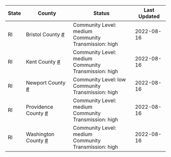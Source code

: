 State | County | Status | Last Updated
--- | --- | --- | --- 
RI | Bristol County <a href="#bristol_county">#</a> | <a name="bristol_county"></a>Community Level: medium<br/>Community Transmission: high | 2022-08-16
RI | Kent County <a href="#kent_county">#</a> | <a name="kent_county"></a>Community Level: medium<br/>Community Transmission: high | 2022-08-16
RI | Newport County <a href="#newport_county">#</a> | <a name="newport_county"></a>Community Level: low<br/>Community Transmission: high | 2022-08-16
RI | Providence County <a href="#providence_county">#</a> | <a name="providence_county"></a>Community Level: medium<br/>Community Transmission: high | 2022-08-16
RI | Washington County <a href="#washington_county">#</a> | <a name="washington_county"></a>Community Level: medium<br/>Community Transmission: high | 2022-08-16
